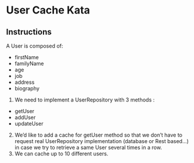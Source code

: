 # User Cache Kata

## Instructions
A User is composed of:
- firstName
- familyName
- age
- job
- address
- biography

1. We need to implement a UserRepository with 3 methods :
- getUser
- addUser
- updateUser
2. We’d like to add a cache for getUser method so that we don’t have to request real
UserRepository implementation (database or Rest based...) in case we try to retrieve
a same User several times in a row.
3. We can cache up to 10 different users.

